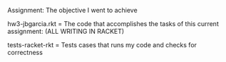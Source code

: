 Assignment: The objective I went to achieve

hw3-jbgarcia.rkt = The code that accomplishes the tasks of this current assignment: (ALL WRITING IN RACKET)

tests-racket-rkt = Tests cases that runs my code and checks for correctness
